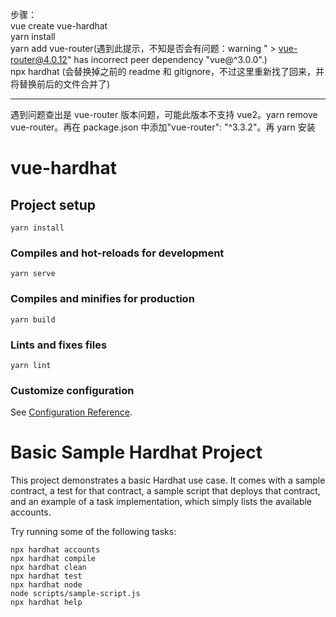 步骤：  
vue create vue-hardhat  
yarn install  
yarn add vue-router(遇到此提示，不知是否会有问题：warning " > vue-router@4.0.12" has incorrect peer dependency "vue@^3.0.0".)  
npx hardhat (会替换掉之前的 readme 和 gitignore，不过这里重新找了回来，并将替换前后的文件合并了)

---

遇到问题查出是 vue-router 版本问题，可能此版本不支持 vue2。yarn remove vue-router。再在 package.json 中添加"vue-router": "^3.3.2"。再 yarn 安装

# vue-hardhat

## Project setup

```
yarn install
```

### Compiles and hot-reloads for development

```
yarn serve
```

### Compiles and minifies for production

```
yarn build
```

### Lints and fixes files

```
yarn lint
```

### Customize configuration

See [Configuration Reference](https://cli.vuejs.org/config/).

# Basic Sample Hardhat Project

This project demonstrates a basic Hardhat use case. It comes with a sample contract, a test for that contract, a sample script that deploys that contract, and an example of a task implementation, which simply lists the available accounts.

Try running some of the following tasks:

```shell
npx hardhat accounts
npx hardhat compile
npx hardhat clean
npx hardhat test
npx hardhat node
node scripts/sample-script.js
npx hardhat help
```

